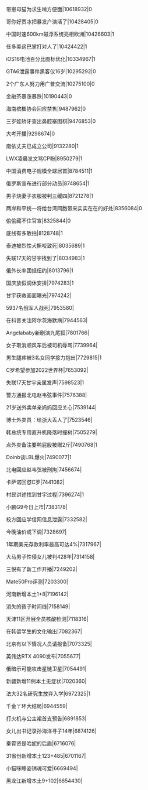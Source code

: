 带崽母猫为求生啃方便面|10618932|0

哥你好贾冰把暴发户演活了|10428405|0

中国时速600km磁浮系统亮相欧洲|10426603|1

任多美这巴掌打对人了|10424422|1

iOS16电池百分比图标优化|10334967|1

GTA6泄露事件黑客仅16岁|10295292|0

2个广东人努力用广普交流|10275100|0

金融茶暴涨暴跌|10190443|0

海南槟榔协会回应禁售|9487962|0

三岁娃矫牙查出鼻腔塞围棋|9476853|0

大考开播|9298674|0

南依丈夫已成立公司|9132280|1

LWX凌晨发文骂CP粉|8950279|1

中国消费电子规模全球居首|8784511|1

俄罗斯宣布进行部分动员|8748654|1

男子烧妻子衣服被判三缓四|8721278|1

两岸和平统一将给台湾同胞带来实实在在的好处|8356084|0

偷偷藏不住官宣|8325844|0

底线有多敢拍|8128748|1

泰迪被烈性犬撕咬致死|8035689|1

失联17天的甘宇找到了|8034983|1

俄外长率团抵纽约|8013796|1

国庆放假调休安排|7974283|1

甘宇获救画面曝光|7974242|

5937名俄军人战死|7953580|

在抖音关注阿尔茨海默病|7944563|

Angelababy新剧演九尾狐|7801766|

女子取消顺风车后被司机辱骂|7739964|

男生腿疼被3名女同学接力抱出|7729815|1

C罗希望参加2022世界杯|7653092|

失联17天甘宇亲属发声|7598523|1

警方通报北电赵韦弦事件|7576388|

21岁送外卖单亲妈妈回应关心|7539144|

博士外卖员：给浙大丢人了|7523546|

韩总统专用直升机降落时撞树|7505279|

点外卖备注要鸭屁股被赠2斤|7490768|1

Doinb谈LBL爆火|7490077|1

北电回应赵韦弦被刑拘|7456674|

卡萨诺回怼C罗|7441082|

村民讲述找到甘宇过程|7396274|1

小鹏G9今日上市|7383178|

校方回应学信网信息泄露|7332582|

今晚油价或下调|7328697|

1年期美元存款利率最高可达4%|7317967|

大马男子性侵女儿被判428年|7314158|

三悦有了新工作开播|7249202|

Mate50Pro评测|7203300|

河南新增本土1+8|7196142|

消失的孩子时间线|7158149|

天津11区开展全员核酸检测|7118316|

在韩留学生的文化输出|7082367|

北京有以下情况人员请报备|7073325|

英伟达RTX 4090发布|7055677|

俄暗示可能攻击星链卫星|7054491|

新疆新增11例本土无症状|7020360|

法大32名研究生放弃入学|6972325|1

千金丫环大结局|6944559|

打火机与公主裙首支预告|6891853|

女儿出书记录孙海洋寻子14年|6874126|

秦霄贤是哈妮的后盾|6716076|

31省份新增本土123+485|6701167|

小猫咪睡姿销魂可爱|6669494|

黑龙江新增本土9+102|6654430|

